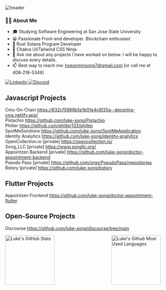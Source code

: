<!--
**luke-song/luke-song** is a ✨ _special_ ✨ repository because its `README.md` (this file) appears on your GitHub profile.

Here are some ideas to get you started:

- 🔭 I’m currently working on ...
- 🌱 I’m currently learning ...
- 👯 I’m looking to collaborate on ...
- 🤔 I’m looking for help with ...
- 💬 Ask me about ...
- 📫 How to reach me: ...
- 😄 Pronouns: ...
- ⚡ Fun fact: ...
-->


![header](https://capsule-render.vercel.app/api?type=waving&color=auto&height=200&section=header&text=luke-song&fontSize=60)



### 👨‍💻 About Me
  * 🎓 Studying Software Engineering at San Jose State University
  * 😀 Passionate Front-end developer. Blockchain enthusiast
  * 🦀 Rust Solana Program Developer
  * 🥷 Chakra UI/Tailwind CSS Ninja
  * 💬 Ask me about any projects I have worked on below. I will be happy to discuss every details.
  * 📫 Best way to reach me: hyeonminsong7@gmail.com [or call me at 408-218-5349]
  <a href="https://www.linkedin.com/in/luke-song/">
  <img
    alt="Linkedin"
    src="https://img.shields.io/badge/linkedin-0077B5?logo=linkedin&logoColor=white&style=for-the-badge"
  />
</a>
</a>
<a href="https://discord.com/users/lukesong.eth#2181">
  <img
    alt="Discord"
    src="https://img.shields.io/badge/Discord-7289DA?style=for-the-badge&logo=discord&logoColor=white"
  />
</a>

## Javascript Projects <br>
Cms-On-Chain
https://632cf5989b5e1b01e4c6f25a--decentra-cms.netlify.app/ <br>
Pistachio
https://github.com/luke-song/Pistachio </br>
Philter
https://github.com/philter133/philter <br>
SpotMeSolutions
https://github.com/luke-song/SpotMeApplication <br>
Identity Analytics
https://github.com/luke-song/identity-analytics <br>
OpenCollection.io
[private] https://opencollection.io/ <br>
Song_LLC
[private] https://www.songllc.org/ <br>
Appointzen Backend
[private] https://github.com/luke-song/doctor-appointment-backend <br>
Pseudo Pass
[private] https://github.com/orgs/PseudoPass/repositories <br>
Bstory
[private] https://github.com/luke-song/bstory <br>

## Flutter Projects
Appointzen Frontend
https://github.com/luke-song/doctor-appointment-flutter <br>

## Open-Source Projects <br>
Discourse
https://github.com/luke-song/discourse/tree/main <br>

<a href="https://github.com/luke-song">
<img height=160 align="left" src="https://github-readme-streak-stats.herokuapp.com/?user=luke-song" alt="Luke's GitHub Stats" title="GitHub Streak" />
<img height=160 align="right" src="https://github-readme-stats.vercel.app/api/top-langs/?username=luke-song&layout=compact" alt="Luke's Github Most Used Languages">
</a>
 <br>
 <br />
